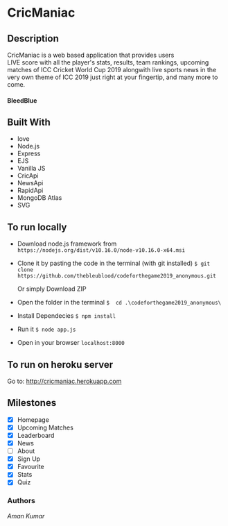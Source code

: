 # CricManiac

## Description
CricManiac is a web based application that provides users  
LIVE score with all the player's stats,
results, team rankings, upcoming matches of ICC Cricket World Cup 2019 alongwith live sports news in the very own theme of ICC 2019 just right at your fingertip, 
and many more to come. 

#### BleedBlue

## Built With

- love
- Node.js
- Express
- EJS
- Vanilla JS
- CricApi
- NewsApi
- RapidApi
- MongoDB Atlas
- SVG

 
## To run locally
- Download node.js framework from
    ``` https://nodejs.org/dist/v10.16.0/node-v10.16.0-x64.msi ```
- Clone it by pasting the code in the terminal (with git installed)
    ```$ git clone https://github.com/thebleublood/codeforthegame2019_anonymous.git ```

    Or simply Download ZIP 

- Open the folder in the terminal
    ```$  cd .\codeforthegame2019_anonymous\ ```
- Install Dependecies
    ```$ npm install ```
- Run it
    ```$ node app.js ```
- Open in your browser
    ``` localhost:8000 ``` 

## To run on heroku server

Go to: http://cricmaniac.herokuapp.com

## Milestones

- [x] Homepage
- [x] Upcoming Matches
- [x] Leaderboard	
- [x] News
- [ ] About
- [x] Sign Up
- [x] Favourite
- [x] Stats
- [x] Quiz

### Authors
_Aman Kumar_
